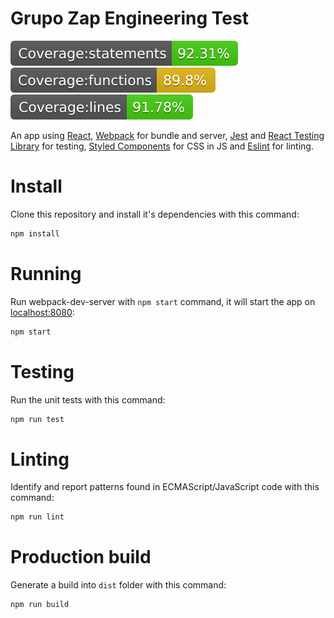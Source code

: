 Grupo Zap Engineering Test
====================
![Coverage badge states](badges/badge-statements.svg "Coverage statements") ![Coverage badge functions](badges/badge-functions.svg "Coverage functions") ![Coverage badge lines](badges/badge-lines.svg "Coverage lines")

An app using [React](https://pt-br.reactjs.org/), [Webpack](https://webpack.js.org/) for bundle and server, [Jest](https://jestjs.io/) and [React Testing Library](https://testing-library.com/docs/react-testing-library/intro) for testing, [Styled Components](https://www.styled-components.com/) for CSS in JS and [Eslint](https://eslint.org/) for linting.

# Install
Clone this repository and install it's dependencies with this command:
``` sh
npm install
```

# Running
Run webpack-dev-server with `npm start` command, it will start the app on [localhost:8080](http://localhost:8080):

``` sh
npm start
```

# Testing
Run the unit tests with this command:

``` sh
npm run test
```

# Linting 
Identify and report patterns found in ECMAScript/JavaScript code with this command:

``` sh
npm run lint
```

# Production build
Generate a build into `dist` folder with this command:

``` sh
npm run build
```
